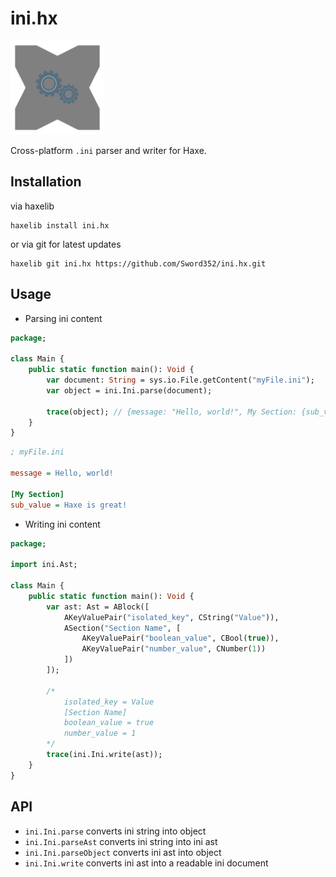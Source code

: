 # ini.hx

<img src="logo.png" width="150" />

Cross-platform `.ini` parser and writer for Haxe.

## Installation
via haxelib
```
haxelib install ini.hx
```
or via git for latest updates
```
haxelib git ini.hx https://github.com/Sword352/ini.hx.git
```

## Usage
- Parsing ini content
```haxe
package;

class Main {
    public static function main(): Void {
        var document: String = sys.io.File.getContent("myFile.ini");
        var object = ini.Ini.parse(document);

        trace(object); // {message: "Hello, world!", My Section: {sub_value: "Haxe is great!"}}
    }
}
```
```ini
; myFile.ini

message = Hello, world!

[My Section]
sub_value = Haxe is great!
```
- Writing ini content
```haxe
package;

import ini.Ast;

class Main {
    public static function main(): Void {
        var ast: Ast = ABlock([
            AKeyValuePair("isolated_key", CString("Value")),
            ASection("Section Name", [
                AKeyValuePair("boolean_value", CBool(true)),
                AKeyValuePair("number_value", CNumber(1))
            ])
        ]);

        /*
            isolated_key = Value
            [Section Name]
            boolean_value = true
            number_value = 1
        */
        trace(ini.Ini.write(ast));
    }
}
```

## API
- `ini.Ini.parse` converts ini string into object
- `ini.Ini.parseAst` converts ini string into ini ast
- `ini.Ini.parseObject` converts ini ast into object
- `ini.Ini.write` converts ini ast into a readable ini document